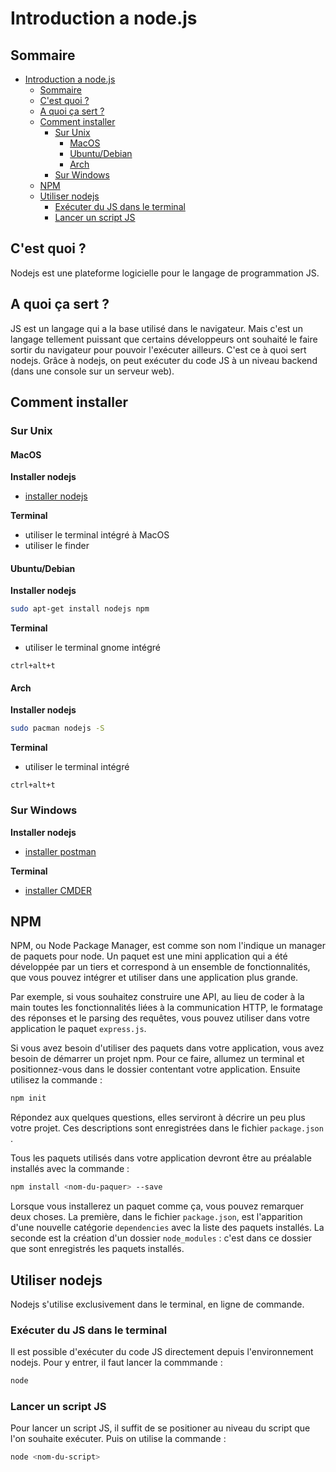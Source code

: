 # Introduction a node.js

## Sommaire

- [Introduction a node.js](#introduction-a-nodejs)
  * [Sommaire](#sommaire)
  * [C'est quoi ?](#c-est-quoi--)
  * [A quoi ça sert ?](#a-quoi-ça-sert--)
  * [Comment installer](#comment-installer)
    + [Sur Unix](#sur-unix)
      - [MacOS](#macos)
      - [Ubuntu/Debian](#ubuntu-debian)
      - [Arch](#arch)
    + [Sur Windows](#sur-windows)
  * [NPM](#npm)
  * [Utiliser nodejs](#utiliser-nodejs)
    + [Exécuter du JS dans le terminal](#exécuter-du-js-dans-le-terminal)
    + [Lancer un script JS](#lancer-un-script-js)


## C'est quoi ?

Nodejs est une plateforme logicielle pour le langage de programmation JS.

## A quoi ça sert ?

JS est un langage qui a la base utilisé dans le navigateur. Mais c'est un langage tellement puissant que certains développeurs ont souhaité le faire sortir du navigateur pour pouvoir l'exécuter ailleurs. C'est ce à quoi sert nodejs. Grâce à nodejs, on peut exécuter du code JS à un niveau backend (dans une console sur un serveur web).

## Comment installer 

### Sur Unix 

#### MacOS

**Installer nodejs**


 * [installer nodejs](https://nodejs.org/dist/v12.18.4/node-v12.18.4.pkg)

**Terminal**

 * utiliser le terminal intégré à MacOS
  * utiliser le finder


#### Ubuntu/Debian

**Installer nodejs**

```bash
sudo apt-get install nodejs npm
```

**Terminal**

 * utiliser le terminal gnome intégré

`ctrl+alt+t`


#### Arch

**Installer nodejs**

```bash
sudo pacman nodejs -S
```

**Terminal**

 * utiliser le terminal intégré

`ctrl+alt+t`


### Sur Windows

**Installer nodejs**

 * [installer postman](https://nodejs.org/dist/v12.18.4/node-v12.18.4-x86.msi)

**Terminal**

 * [installer CMDER](https://github.com/cmderdev/cmder/releases/download/v1.3.16/cmder_mini.zip)


## NPM

NPM, ou Node Package Manager, est comme son nom l'indique un manager de paquets pour node. Un paquet est une mini application qui a été développée par un tiers et correspond à un ensemble de fonctionnalités, que vous pouvez intégrer et utiliser dans une application plus grande.

Par exemple, si vous souhaitez construire une API, au lieu de coder à la main toutes les fonctionnalités liées à la communication HTTP, le formatage des réponses et le parsing des requêtes, vous pouvez utiliser dans votre application le paquet `express.js`.

Si vous avez besoin d'utiliser des paquets dans votre application, vous avez besoin de démarrer un projet npm. Pour ce faire, allumez un terminal et positionnez-vous dans le dossier contentant votre application. Ensuite utilisez la commande :

```bash
npm init
```

Répondez aux quelques questions, elles serviront à décrire un peu plus votre projet. Ces descriptions sont enregistrées dans le fichier `package.json` .

Tous les paquets utilisés dans votre application devront être au préalable installés avec la commande  :

```bash
npm install <nom-du-paquer> --save
```

Lorsque vous installerez un paquet comme ça, vous pouvez remarquer deux choses. La première, dans le fichier `package.json`, est l'apparition d'une nouvelle catégorie `dependencies` avec la liste des paquets installés. La seconde est la création d'un dossier `node_modules` : c'est dans ce dossier que sont enregistrés les paquets installés.

## Utiliser nodejs

Nodejs s'utilise exclusivement dans le terminal, en ligne de commande.

### Exécuter du JS dans le terminal

Il est possible d'exécuter du code JS directement depuis l'environnement nodejs. Pour y entrer, il faut lancer la commmande : 

```bash
node
```

### Lancer un script JS

Pour lancer un script JS, il suffit de se positioner au niveau du script que l'on souhaite exécuter. Puis on utilise la commande : 

```bash
node <nom-du-script>
```

